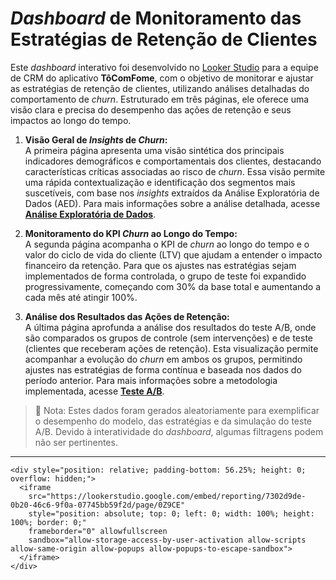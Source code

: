 # *Dashboard* de Monitoramento das Estratégias de Retenção de Clientes

Este *dashboard* interativo foi desenvolvido no <a href="https://lookerstudio.google.com/" target="_blank">Looker Studio</a> para a equipe de CRM do aplicativo **TôComFome**, com o objetivo de monitorar e ajustar as estratégias de retenção de clientes, utilizando análises detalhadas do comportamento de *churn*. Estruturado em três páginas, ele oferece uma visão clara e precisa do desempenho das ações de retenção e seus impactos ao longo do tempo.

1. **Visão Geral de *Insights* de *Churn*:**  
   A primeira página apresenta uma visão sintética dos principais indicadores demográficos e comportamentais dos clientes, destacando características críticas associadas ao risco de *churn*. Essa visão permite uma rápida contextualização e identificação dos segmentos mais suscetíveis, com base nos *insights* extraídos da Análise Exploratória de Dados (AED). Para mais informações sobre a análise detalhada, acesse <a href="./Minimizando_o_Churn_de_Clientes_com_Machine_Learning.html#analise-exploratoria-dos-dados" target="_blank"><strong>Análise Exploratória de Dados</strong></a>.

2. **Monitoramento do KPI *Churn* ao Longo do Tempo:**  
   A segunda página acompanha o KPI de *churn* ao longo do tempo e o valor do ciclo de vida do cliente (LTV) que ajudam a entender o impacto financeiro da retenção. Para que os ajustes nas estratégias sejam implementados de forma controlada, o grupo de teste foi expandido progressivamente, começando com 30% da base total e aumentando a cada mês até atingir 100%.

3. **Análise dos Resultados das Ações de Retenção:**  
   A última página aprofunda a análise dos resultados do teste A/B, onde são comparados os grupos de controle (sem intervenções) e de teste (clientes que receberam ações de retenção). Esta visualização permite acompanhar a evolução do *churn* em ambos os grupos, permitindo ajustes nas estratégias de forma contínua e baseada nos dados do período anterior. Para mais informações sobre a metodologia implementada, acesse <a href="./Minimizando_o_Churn_de_Clientes_com_Machine_Learning.html#testes-a-b" target="_blank"><strong>Teste A/B</strong></a>.

  > 📌 Nota: Estes dados foram gerados aleatoriamente para exemplificar o desempenho do modelo, das estratégias e da simulação do teste A/B. Devido à interatividade do *dashboard*, algumas filtragens podem não ser pertinentes.

---

````{div} full-width
<div style="position: relative; padding-bottom: 56.25%; height: 0; overflow: hidden;">
  <iframe 
    src="https://lookerstudio.google.com/embed/reporting/7302d9de-0b20-46c6-9f0a-07745bb59f2d/page/0Z9CE" 
    style="position: absolute; top: 0; left: 0; width: 100%; height: 100%; border: 0;" 
    frameborder="0" allowfullscreen 
    sandbox="allow-storage-access-by-user-activation allow-scripts allow-same-origin allow-popups allow-popups-to-escape-sandbox">
  </iframe>
</div>
````